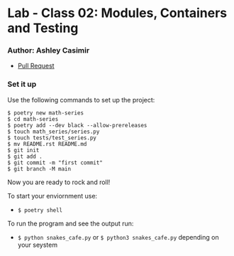 # Lab - Class 02: Modules, Containers and Testing

### Author: Ashley Casimir

- [Pull Request](https://github.com/ashcaz/math-series/pull/1) 

### Set it up

Use the following commands to set up the project:

```
$ poetry new math-series
$ cd math-series
$ poetry add --dev black --allow-prereleases
$ touch math_series/series.py
$ touch tests/test_series.py
$ mv README.rst README.md
$ git init
$ git add .
$ git commit -m "first commit"
$ git branch -M main
```
Now you are ready to rock and roll!

To start your enviornment use:
- ```$ poetry shell```

To run the program and see the output run:
- `$ python snakes_cafe.py` or `$ python3 snakes_cafe.py` depending on your seystem
